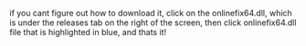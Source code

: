 if you cant figure out how to download it, click on the onlinefix64.dll, which is under the releases tab on the right of the screen, then click onlinefix64.dll file that is highlighted in blue, and thats it!
